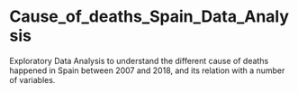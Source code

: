 # Cause_of_deaths_Spain_Data_Analysis
Exploratory Data Analysis to understand the different cause of deaths happened in Spain between 2007 and 2018, and its relation with a number of variables.
